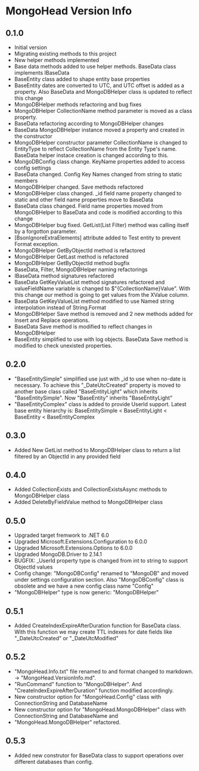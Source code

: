 ﻿# MongoHead Version Info
## 0.1.0
- Initial version
- Migrating existing methods to this project
- New helper methods implemented
- Base data methods added to use helper methods. BaseData class implements IBaseData
- BaseEntity class added to shape entity base properties
- BaseEntity dates are converted to UTC, and UTC offset is added as a property. Also BaseData and MongoDBHelper class is updated to reflect this change
- MongoDBHelper methods refactoring and bug fixes
- MongoDBHelper CollectionName method parameter is moved as a class property.
- BaseData refactoring according to MongoDBHelper changes
- BaseData MongoDBHelper instance moved a property and created in the constructor
- MongoDBHelper constructor parameter CollectionName is changed to EntityType to reflect CollectionName from the Entity Type's name. BaseData helper instace creation is changed according to this.
- MongoDBConfig class change. KeyName properties added to access config settings
- BaseData changed. Config Key Names changed from string to static members
- MongoDBHelper changed. Save methods refactored
- MongoDBHelper class changed. _id field name property changed to static and other field name properties move to BaseData
- BaseData class changed. Field name properties moved from MongoDBHelper to BaseData and code is modified according to this change
- MongoDBHelper bug fixed. GetList<T>(List<Filter> Filter) method was calling itself by a forgotton parameter.
- [BsonIgnoreExtraElements] attribute added to Test entity to prevent Format exception.
- MongoDBHelper GetByObjectId method is refactored
- MongoDBHelper GetLast method is refactored
- MongoDBHelper GetByObjectId method bugfix
- BaseData, Filter, MongoDBHelper naming refactorings
- IBaseData method signatures refactored
- BaseData GetKeyValueList method signatures refactored and valueFieldName variable is changed to $"{CollectionName}Value". With this change our method is going to get values from the XValue column.
- BaseData GetKeyValueList method modified to use Named string interpolation instead of String.Format
- MongoDBHelper Save method is removed and 2 new methods added for Insert and Replace operations.
- BaseData Save method is modified to reflect changes in MongoDBHelper
- BaseEntity simplified to use with log objects. BaseData Save method is modified to check unexisted properties.
## 0.2.0
- "BaseEntitySimple" simplified use just with _id to use when no-date is necessary. To achieve this "_DateUtcCreated" property is moved to another base class called "BaseEntityLight" which inherits "BaseEntitySimple". Now "BaseEntity" inherits "BaseEntityLight"
- "BaseEntityComplex" class is added to provide UserId support. Latest base entity hierarchy is: BaseEntitySimple < BaseEntityLight < BaseEntity < BaseEntityComplex
## 0.3.0
- Added New GetList method to MongoDBHelper class to return a list filtered by an ObjectId in any provided field 
## 0.4.0
- Added CollectionExists and CollectionExistsAsync methods to MongoDBHelper class 
- Added DeleteByFieldValue method to MongoDBHelper class 
## 0.5.0
- Upgraded target fremwork to .NET 6.0
- Upgraded Microsoft.Extensions.Configuration to 6.0.0
- Upgraded Microsoft.Extensions.Options to 6.0.0
- Upgraded MongoDB.Driver to 2.14.1
- BUGFIX: _UserId property type is changed from int to string to support ObjectId values
- Config change: "MongoDBConfig" renamed to "MongoDB" and moved under settings configuration section. Also "MongoDBConfig" class is obsolete and we have a new config class name "Config"
- "MongoDBHelper" type is now generic: "MongoDBHelper<T>"
## 0.5.1
- Added CreateIndexExpireAfterDuration function for BaseData class. With this function we may create TTL indexes for date fields like "_DateUtcCreated" or "_DateUtcModified"
## 0.5.2
- "MongoHead.Info.txt" file renamed to and format changed to markdown. -> "MongoHead.VersionInfo.md".
- "RunCommand" function to "MongoDBHelper". And "CreateIndexExpireAfterDuration" function modified accordingly.
- New constructor option for "MongoHead.Config" class with ConnectionString and DatabaseName
- New constructor option for "MongoHead.MongoDBHelper" class with ConnectionString and DatabaseName and 
- "MongoHead.MongoDBHelper" refactored.
## 0.5.3
- Added new construtor for BaseData class to support operations over different databases than config.